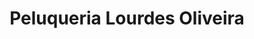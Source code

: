 ---
title: "Peluqueria Lourdes Oliveira"
url: /redondela/peluqueria-lourdes-oliveira/
shop: Friseur
---